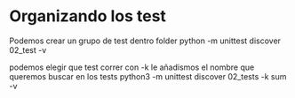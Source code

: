 # Organizando los test
Podemos crear un grupo de test dentro folder
python -m unittest discover 02_test -v

podemos elegir que test correr con
-k  le añadismos el nombre que queremos
buscar en los tests
python3 -m unittest discover 02_tests -k sum -v